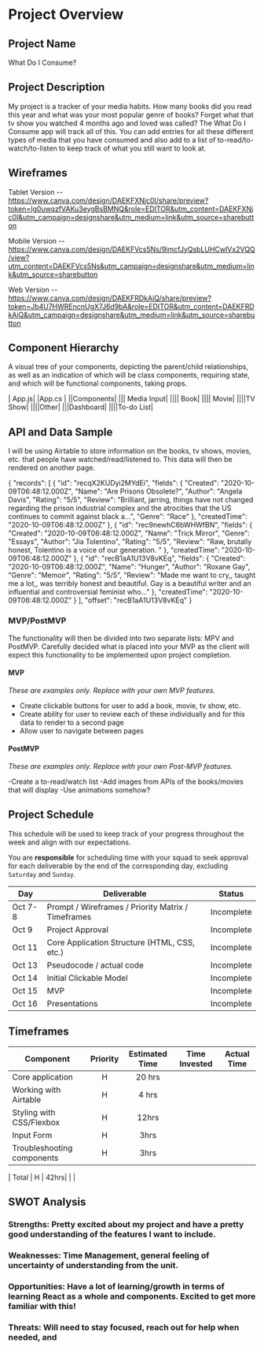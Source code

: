 # Project Overview

## Project Name

What Do I Consume?

## Project Description

My project is a tracker of your media habits. How many books did you read this year and what was your most popular genre of books? Forget what that tv show you watched 4 months ago and loved was called? The What Do I Consume app will track all of this. You can add entries for all these different types of media that you have consumed and also add to a list of to-read/to-watch/to-listen to keep track of what you still want to look at.

## Wireframes

Tablet Version -- https://www.canva.com/design/DAEKFXNjc0I/share/preview?token=Ig0uwqzfVAKu3eygBsBMNQ&role=EDITOR&utm_content=DAEKFXNjc0I&utm_campaign=designshare&utm_medium=link&utm_source=sharebutton


Mobile Version -- https://www.canva.com/design/DAEKFVcs5Ns/9imcfJyQsbLUHCwIVx2VQQ/view?utm_content=DAEKFVcs5Ns&utm_campaign=designshare&utm_medium=link&utm_source=sharebutton


Web Version -- https://www.canva.com/design/DAEKFRDkAiQ/share/preview?token=Jb4U7HWREncnUgX7J6d9bA&role=EDITOR&utm_content=DAEKFRDkAiQ&utm_campaign=designshare&utm_medium=link&utm_source=sharebutton

## Component Hierarchy
 A visual tree of your components, depicting the parent/child relationships, as well as an indication of which will be class components, requiring state, and which will be functional components, taking props.
 
| App.js|
|App.cs |
||Components|
   ||| Media Input|
    |||| Book|
    |||| Movie|
    ||||TV Show|
    ||||Other|
   |||Dashboard|
     ||||To-do List|

## API and Data Sample
I will be using Airtable to store information on the books, tv shows, movies, etc. that people have watched/read/listened to. This data will then be rendered on another page.

{
    "records": [
        {
            "id": "recqX2KUDyi2MYdEi",
            "fields": {
                "Created": "2020-10-09T06:48:12.000Z",
                "Name": "Are Prisons Obsolete?",
                "Author": "Angela Davis",
                "Rating": "5/5",
                "Review": "Brilliant, jarring, things have not changed regarding the prison industrial complex and the atrocities that the US continues to commit against black a...",
                "Genre": "Race"
            },
            "createdTime": "2020-10-09T06:48:12.000Z"
        },
        {
            "id": "rec9newhC6bWHWfBN",
            "fields": {
                "Created": "2020-10-09T06:48:12.000Z",
                "Name": "Trick Mirror",
                "Genre": "Essays",
                "Author": "Jia Tolentino",
                "Rating": "5/5",
                "Review": "Raw, brutally honest, Tolentino is a voice of our generation. "
            },
            "createdTime": "2020-10-09T06:48:12.000Z"
        },
        {
            "id": "recB1aA1U13V8vKEq",
            "fields": {
                "Created": "2020-10-09T06:48:12.000Z",
                "Name": "Hunger",
                "Author": "Roxane Gay",
                "Genre": "Memoir",
                "Rating": "5/5",
                "Review": "Made me want to cry,, taught me a lot,, was terribly honest and beautiful. Gay is a beautiful writer and an influential and controversial feminist who..."
            },
            "createdTime": "2020-10-09T06:48:12.000Z"
        }
    ],
    "offset": "recB1aA1U13V8vKEq"
}

### MVP/PostMVP

The functionality will then be divided into two separate lists: MPV and PostMVP.  Carefully decided what is placed into your MVP as the client will expect this functionality to be implemented upon project completion.  

#### MVP 
*These are examples only. Replace with your own MVP features.*

- Create clickable buttons for user to add a book, movie, tv show, etc.
- Create ability for user to review each of these individually and for this data to render to a second page
- Allow user to navigate between pages 

#### PostMVP  
*These are examples only. Replace with your own Post-MVP features.*

-Create a to-read/watch list
-Add images from APIs of the books/movies that will display
-Use animations somehow?

## Project Schedule

This schedule will be used to keep track of your progress throughout the week and align with our expectations.  

You are **responsible** for scheduling time with your squad to seek approval for each deliverable by the end of the corresponding day, excluding `Saturday` and `Sunday`.

|  Day | Deliverable | Status
|---|---| ---|
|Oct 7-8| Prompt / Wireframes / Priority Matrix / Timeframes | Incomplete
|Oct 9| Project Approval | Incomplete
|Oct 11| Core Application Structure (HTML, CSS, etc.) | Incomplete
|Oct 13| Pseudocode / actual code | Incomplete
|Oct 14| Initial Clickable Model  | Incomplete
|Oct 15| MVP | Incomplete
|Oct 16| Presentations | Incomplete

## Timeframes

| Component | Priority | Estimated Time | Time Invested | Actual Time |
| --- | :---: |  :---: | :---: | :---: |
| Core application | H | 20 hrs| | |
| Working with Airtable | H | 4 hrs|  | |
| Styling with CSS/Flexbox | H | 12hrs|  |  |
| Input Form | H | 3hrs| |  |
| Troubleshooting components | H | 3hrs| |  |

| Total | H | 42hrs| | |

## SWOT Analysis

### Strengths: Pretty excited about my project and have a pretty good understanding of the features I want to include.

### Weaknesses: Time Management, general feeling of uncertainty of understanding from the unit.

### Opportunities: Have a lot of learning/growth in terms of learning React as a whole and components. Excited to get more familiar with this! 

### Threats: Will need to stay focused, reach out for help when needed, and 
